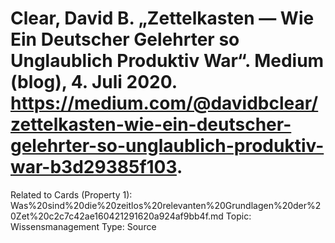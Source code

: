 # Clear, David B. „Zettelkasten — Wie Ein Deutscher Gelehrter so Unglaublich Produktiv War“. Medium (blog), 4. Juli 2020. https://medium.com/@davidbclear/zettelkasten-wie-ein-deutscher-gelehrter-so-unglaublich-produktiv-war-b3d29385f103.

Related to Cards (Property 1): Was%20sind%20die%20zeitlos%20relevanten%20Grundlagen%20der%20Zet%20c2c7c42ae160421291620a924af9bb4f.md
Topic: Wissensmanagement
Type: Source